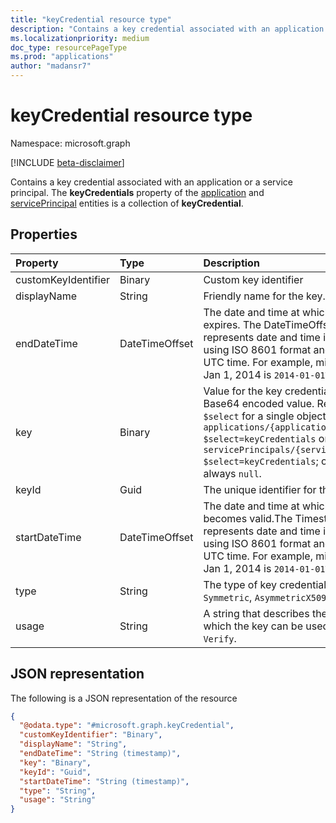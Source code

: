 ```yaml
---
title: "keyCredential resource type"
description: "Contains a key credential associated with an application or a service principal. The **keyCredentials** property of the application and servicePrincipal entities is a collection of **keyCredential**."
ms.localizationpriority: medium
doc_type: resourcePageType
ms.prod: "applications"
author: "madansr7"
---
```


# keyCredential resource type

Namespace: microsoft.graph

[!INCLUDE [beta-disclaimer](../../includes/beta-disclaimer.md)]

Contains a key credential associated with an application or a service principal. The **keyCredentials** property of the [application](application.md) and [servicePrincipal](serviceprincipal.md) entities is a collection of **keyCredential**.

## Properties
| Property	   | Type	|Description|
|:---------------|:--------|:----------|
|customKeyIdentifier|Binary| Custom key identifier |
| displayName | String | Friendly name for the key. Optional. |
|endDateTime|DateTimeOffset|The date and time at which the credential expires. The DateTimeOffset type represents date and time information using ISO 8601 format and is always in UTC time. For example, midnight UTC on Jan 1, 2014 is `2014-01-01T00:00:00Z`.|
|key|Binary| Value for the key credential. Should be a Base64 encoded value. Returned only on `$select` for a single object, that is, `GET applications/{applicationId}?$select=keyCredentials` or `GET servicePrincipals/{servicePrincipalId}?$select=keyCredentials`; otherwise, it is always `null`. |
|keyId|Guid|The unique identifier for the key.|
|startDateTime|DateTimeOffset|The date and time at which the credential becomes valid.The Timestamp type represents date and time information using ISO 8601 format and is always in UTC time. For example, midnight UTC on Jan 1, 2014 is `2014-01-01T00:00:00Z`.|
|type|String|The type of key credential; for example, `Symmetric`, `AsymmetricX509Cert`.|
|usage|String|A string that describes the purpose for which the key can be used; for example, `Verify`.|


## JSON representation

The following is a JSON representation of the resource

<!-- {
  "blockType": "resource",
  "optionalProperties": [

  ],
  "@odata.type": "microsoft.graph.keyCredential"
}-->

```json
{
  "@odata.type": "#microsoft.graph.keyCredential",
  "customKeyIdentifier": "Binary",
  "displayName": "String",
  "endDateTime": "String (timestamp)",
  "key": "Binary",
  "keyId": "Guid",
  "startDateTime": "String (timestamp)",
  "type": "String",
  "usage": "String"
}

```

<!-- uuid: 8fcb5dbc-d5aa-4681-8e31-b001d5168d79
2015-10-25 14:57:30 UTC -->
<!--
{
  "type": "#page.annotation",
  "description": "keyCredential resource",
  "keywords": "",
  "section": "documentation",
  "tocPath": "",
  "suppressions": []
}
-->


